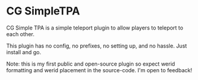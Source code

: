 # CG SimpleTPA
CG Simple TPA is a simple teleport plugin to allow players to teleport to each other.

This plugin has no config, no prefixes, no setting up, and no hassle. Just install and go. 

Note: this is my first public and open-source plugin so expect werid formatting and werid placement in the source-code. I'm open to feedback! 
